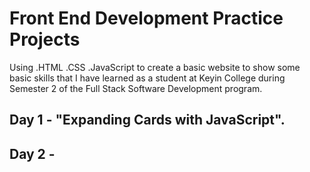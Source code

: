 # Front End Development Practice Projects
Using .HTML .CSS .JavaScript to create a basic website to show some basic skills that I have learned as a student at Keyin College during Semester 2 of the Full Stack Software Development program.

## Day 1 - "Expanding Cards with JavaScript". 
## Day 2 - 

